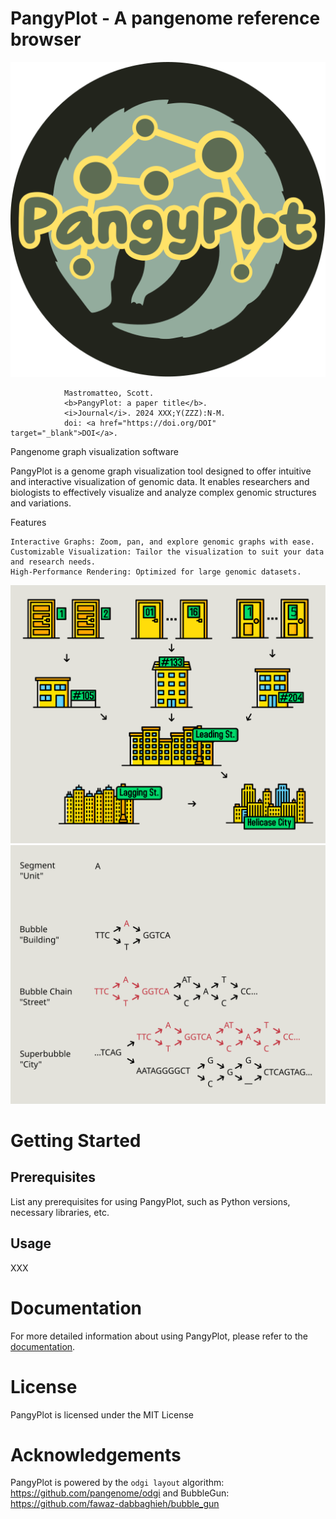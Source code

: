 # PangyPlot - A pangenome reference browser

![PangyPlot logo](images/pangyplot_logo_circle.svg)

                Mastromatteo, Scott. 
                <b>PangyPlot: a paper title</b>. 
                <i>Journal</i>. 2024 XXX;Y(ZZZ):N-M.
                doi: <a href="https://doi.org/DOI" target="_blank">DOI</a>.


Pangenome graph visualization software


PangyPlot is a genome graph visualization tool designed to offer intuitive and interactive visualization of genomic data. It enables researchers and biologists to effectively visualize and analyze complex genomic structures and variations.

Features

    Interactive Graphs: Zoom, pan, and explore genomic graphs with ease.
    Customizable Visualization: Tailor the visualization to suit your data and research needs.
    High-Performance Rendering: Optimized for large genomic datasets.

![Analogy](images/figures/graph_analogy.svg)
![Analogy](images/figures/graph_analogy2.svg)


# Getting Started

## Prerequisites

List any prerequisites for using PangyPlot, such as Python versions, necessary libraries, etc.

## Usage

XXX

# Documentation

For more detailed information about using PangyPlot, please refer to the [documentation](https://pangyplot-docs.readthedocs.io/en/latest/).

# License

PangyPlot is licensed under the MIT License

# Acknowledgements

PangyPlot is powered by the `odgi layout` algorithm: https://github.com/pangenome/odgi
and BubbleGun: https://github.com/fawaz-dabbaghieh/bubble_gun